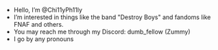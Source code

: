 - Hello, I’m @Chi11yPh11ly
- I’m interested in things like the band "Destroy Boys" and fandoms like FNAF and others.
- You may reach me through my Discord: dumb_fellow (Zummy)
- I go by any pronouns

<!---
Chi11yPh11ly/Chi11yPh11ly is a ✨ special ✨ repository because its `README.md` (this file) appears on your GitHub profile.
You can click the Preview link to take a look at your changes.
--->
